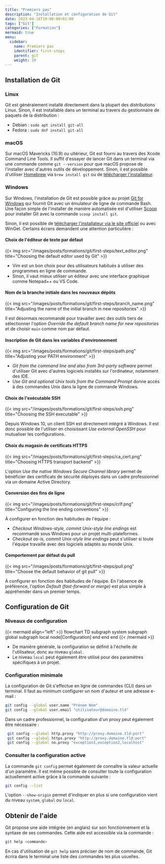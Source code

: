 ```yaml
---
title: "Premiers pas"
description: "Installation et configuration de Git"
date: 2023-04-16T19:00:00+01:00
tags: ["Git"]
categories: ["Formation"]
mermaid: true
menu:
  sidebar:
    name: Premiers pas
    identifier: first-steps
    parent: git
    weight: 20
---
```


## Installation de Git

### Linux

Git est généralement installé directement dans la plupart des distributions Linux.
Sinon, il est installable dans un terminal au travers du gestionnaire de paquets de la distribution :
  - Debian : `sudo apt install git-all`
  - Fedora : `sudo dnf install git-all`

### macOS

Sur macOS Mavericks (10.9) ou ultérieur, Git est fourni au travers des Xcode Command Line Tools. 
Il suffit d'essayer de lancer Git dans un terminal via une commande comme `git --version` pour que macOS propose de l'installer avec d'autres outils de développement. 
Sinon, il est possible d'utiliser [Homebrew](https://brew.sh/) via `brew install git` ou de [télécharger l'installateur](https://git-scm.com/download/mac).

### Windows

Sur Windows, l'installation de Git est possible grâce au projet [Git for Windows](https://gitforwindows.org/) qui fournit Git avec un émulateur de ligne de commande Bash.
Une façon simple de l'installer de manière automatisée est d'utiliser [Scoop](https://scoop.sh/) pour installer Git avec la commande `scoop install git`.

Sinon, il est possible de [télécharger l'installateur via le site officiel](https://git-scm.com/download/win) ou avec WinGet.
Certains écrans demandent une attention particulière :

#### Choix de l'éditeur de texte par défaut

{{< img src="/images/posts/formations/git/first-steps/text_editor.png" title="Choosing the default editor used by Git" >}}

- Vim est un bon choix pour des utilisateurs habitués à utiliser des programmes en ligne de commande.
- Sinon, il vaut mieux utiliser un éditeur avec une interface graphique comme Notepad++ ou VS Code.

#### Nom de la branche initiale dans les nouveaux dépôts

{{< img src="/images/posts/formations/git/first-steps/branch_name.png" title="Adjusting the name of the initial branch in new repositories" >}}

Il est désormais recommandé pour travailler avec des outils tiers de sélectionner l'option *Override the default branch name for new repositories* et de choisir `main` comme nom par défaut.

#### Inscription de Git dans les variables d'environnement

{{< img src="/images/posts/formations/git/first-steps/path.png" title="Adjusting your PATH environment" >}}

- *Git from the command line and also from 3rd-party software* permet d'utiliser Git avec d'autres logiciels installés sur l'ordinateur, notamment des IDE.
- *Use Git and optional Unix tools from the Command Prompt* donne accès à des commandes Unix dans la ligne de commande Windows.

#### Choix de l'exécutable SSH

{{< img src="/images/posts/formations/git/first-steps/ssh.png" title="Choosing the SSH executable" >}}

Depuis Windows 10, un client SSH est directement intégré à Windows. Il est donc possible de l'utiliser en choisissant *Use external OpenSSH* pour mutualiser les configurations.

#### Choix du magasin de certificats HTTPS

{{< img src="/images/posts/formations/git/first-steps/ca_cert.png" title="Choosing HTTPS transport backend" >}}

L'option *Use the native Windows Secure Channel library* permet de bénéficier des certificats de sécurité déployés dans un cadre professionnel via un domaine Active Directory. 

#### Conversion des fins de ligne

{{< img src="/images/posts/formations/git/first-steps/crlf.png" title="Configuring the line ending conventions" >}}

À configurer en fonction des habitudes de l'équipe :
  - *Checkout Windows-style, commit Unix-style line endings* est recommandé sous Windows pour un projet multi-plateformes.
  - *Checkout as-is, commit Unix-style line endings* peut s'utiliser si toute l'équipe travaille avec des logiciels adaptés au monde Unix.

#### Comportement par défaut du pull

{{< img src="/images/posts/formations/git/first-steps/pull.png" title="Choose the default behavior of git pull" >}}

À configurer en fonction des habitudes de l'équipe. En l'absence de préférence, l'option *Default (fast-forward or merge)* est plus simple à appréhender dans un premier temps. 

## Configuration de Git

### Niveaux de configuration

{{< mermaid align="left" >}}
    flowchart TD
      subgraph system
        subgraph global
          subgraph local
            node[Configuration]
          end
        end
      end
{{< /mermaid >}}

- De manière générale, la configuration se définit à l'échelle de l'utilisateur, donc au niveau `global`.
- Le niveau `local` peut également être utilisé pour des paramètres spécifiques à un projet.

### Configuration minimale

La configuration de Git s'effectue en ligne de commandes (CLI) dans un terminal.
Il faut au minimum configurer un nom d'auteur et une adresse e-mail :
```bash
git config --global user.name "Prénom Nom"
git config --global user.email "utilisateur@domaine.tld"
```
Dans un cadre professionnel, la configuration d'un proxy peut également être nécessaire :
```bash
 git config --global http.proxy "http://proxy.domaine.tld:port"
 git config --global https.proxy "http://proxy.domaine.tld:port"
 git config --global no.proxy "exception1,exception2,localhost"
```

### Consulter la configuration active

La commande `git config` permet également de connaître la valeur actuelle d'un paramètre. 
Il est même possible de consulter toute la configuration actuellement active grâce à la commande suivante :
  ```bash
  git config --list
  ```
L'option `--show-origin` permet d'indiquer en plus si une configuration vient du niveau `system`, `global` ou `local`. 

## Obtenir de l'aide

Git propose une aide intégrée (en anglais) sur son fonctionnement et la syntaxe de ses commandes. Cette aide est accessible via la commande :
  ```bash
  git help <commande>
  ```
En cas d'utilisation de `git help` sans préciser de nom de commande, Git écrira dans le terminal une liste des commandes les plus usuelles.